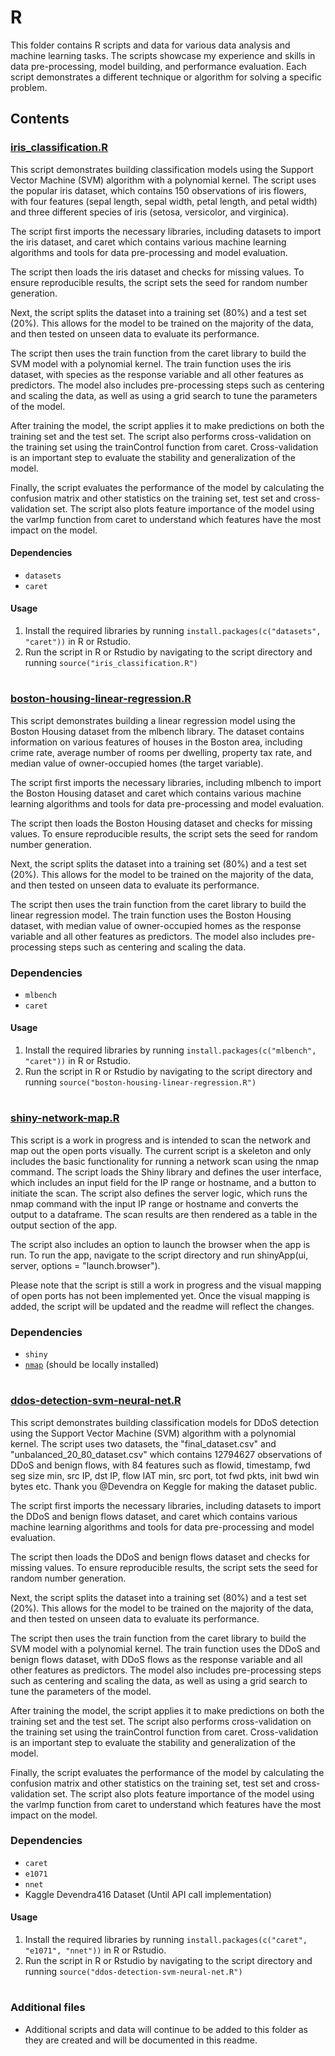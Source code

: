 # R
This folder contains R scripts and data for various data analysis and machine learning tasks. The scripts showcase my experience and skills in data pre-processing, model building, and performance evaluation. Each script demonstrates a different technique or algorithm for solving a specific problem.

## Contents

### [iris_classification.R](R/iris-classification.R)
This script demonstrates building classification models using the Support Vector Machine (SVM) algorithm with a polynomial kernel. The script uses the popular iris dataset, which contains 150 observations of iris flowers, with four features (sepal length, sepal width, petal length, and petal width) and three different species of iris (setosa, versicolor, and virginica).

The script first imports the necessary libraries, including datasets to import the iris dataset, and caret which contains various machine learning algorithms and tools for data pre-processing and model evaluation.

The script then loads the iris dataset and checks for missing values. To ensure reproducible results, the script sets the seed for random number generation.

Next, the script splits the dataset into a training set (80%) and a test set (20%). This allows for the model to be trained on the majority of the data, and then tested on unseen data to evaluate its performance.

The script then uses the train function from the caret library to build the SVM model with a polynomial kernel. The train function uses the iris dataset, with species as the response variable and all other features as predictors. The model also includes pre-processing steps such as centering and scaling the data, as well as using a grid search to tune the parameters of the model.

After training the model, the script applies it to make predictions on both the training set and the test set. The script also performs cross-validation on the training set using the trainControl function from caret. Cross-validation is an important step to evaluate the stability and generalization of the model.

Finally, the script evaluates the performance of the model by calculating the confusion matrix and other statistics on the training set, test set and cross-validation set. The script also plots feature importance of the model using the varImp function from caret to understand which features have the most impact on the model.

#### Dependencies
- `datasets`
- `caret`

#### Usage
1. Install the required libraries by running `install.packages(c("datasets", "caret"))` in R or Rstudio.
2. Run the script in R or Rstudio by navigating to the script directory and running `source("iris_classification.R")`

#

### [boston-housing-linear-regression.R](R/boston-housing-linear-regression.R)
This script demonstrates building a linear regression model using the Boston Housing dataset from the mlbench library. The dataset contains information on various features of houses in the Boston area, including crime rate, average number of rooms per dwelling, property tax rate, and median value of owner-occupied homes (the target variable).

The script first imports the necessary libraries, including mlbench to import the Boston Housing dataset and caret which contains various machine learning algorithms and tools for data pre-processing and model evaluation.

The script then loads the Boston Housing dataset and checks for missing values. To ensure reproducible results, the script sets the seed for random number generation.

Next, the script splits the dataset into a training set (80%) and a test set (20%). This allows for the model to be trained on the majority of the data, and then tested on unseen data to evaluate its performance.

The script then uses the train function from the caret library to build the linear regression model. The train function uses the Boston Housing dataset, with median value of owner-occupied homes as the response variable and all other features as predictors. The model also includes pre-processing steps such as centering and scaling the data.

### Dependencies
- `mlbench`
- `caret`
#### Usage
1. Install the required libraries by running `install.packages(c("mlbench", "caret"))` in R or Rstudio.
2. Run the script in R or Rstudio by navigating to the script directory and running `source("boston-housing-linear-regression.R")`

#

### [shiny-network-map.R](R/shiny-network-map.R)
This script is a work in progress and is intended to scan the network and map out the open ports visually. The current script is a skeleton and only includes the basic functionality for running a network scan using the nmap command. The script loads the Shiny library and defines the user interface, which includes an input field for the IP range or hostname, and a button to initiate the scan. The script also defines the server logic, which runs the nmap command with the input IP range or hostname and converts the output to a dataframe. The scan results are then rendered as a table in the output section of the app.

The script also includes an option to launch the browser when the app is run. To run the app, navigate to the script directory and run shinyApp(ui, server, options = "launch.browser").

Please note that the script is still a work in progress and the visual mapping of open ports has not been implemented yet. Once the visual mapping is added, the script will be updated and the readme will reflect the changes.

### Dependencies
- `shiny`
- [`nmap`](https://nmap.org/) (should be locally installed)

#

### [ddos-detection-svm-neural-net.R](R/ddos-detection-svm-neural-net.R)
This script demonstrates building classification models for DDoS detection using the Support Vector Machine (SVM) algorithm with a polynomial kernel. The script uses two datasets, the "final_dataset.csv" and "unbalanced_20_80_dataset.csv"  which contains 12794627 observations of DDoS and benign flows, with 84 features such as flowid, timestamp, fwd seg size min, src IP, dst IP, flow IAT min, src port, tot fwd pkts, init bwd win bytes etc. Thank you @Devendra on Keggle for making the dataset public.

The script first imports the necessary libraries, including datasets to import the DDoS and benign flows dataset, and caret which contains various machine learning algorithms and tools for data pre-processing and model evaluation.

The script then loads the DDoS and benign flows dataset and checks for missing values. To ensure reproducible results, the script sets the seed for random number generation.

Next, the script splits the dataset into a training set (80%) and a test set (20%). This allows for the model to be trained on the majority of the data, and then tested on unseen data to evaluate its performance.

The script then uses the train function from the caret library to build the SVM model with a polynomial kernel. The train function uses the DDoS and benign flows dataset, with DDoS flows as the response variable and all other features as predictors. The model also includes pre-processing steps such as centering and scaling the data, as well as using a grid search to tune the parameters of the model.

After training the model, the script applies it to make predictions on both the training set and the test set. The script also performs cross-validation on the training set using the trainControl function from caret. Cross-validation is an important step to evaluate the stability and generalization of the model.

Finally, the script evaluates the performance of the model by calculating the confusion matrix and other statistics on the training set, test set and cross-validation set. The script also plots feature importance of the model using the varImp function from caret to understand which features have the most impact on the model.

### Dependencies
- `caret`
- `e1071`
- `nnet`
- Kaggle Devendra416 Dataset (Until API call implementation)

#### Usage
1. Install the required libraries by running `install.packages(c("caret", "e1071", "nnet"))` in R or Rstudio.
2. Run the script in R or Rstudio by navigating to the script directory and running `source("ddos-detection-svm-neural-net.R")`

#

### Additional files
- Additional scripts and data will continue to be added to this folder as they are created and will be documented in this readme.